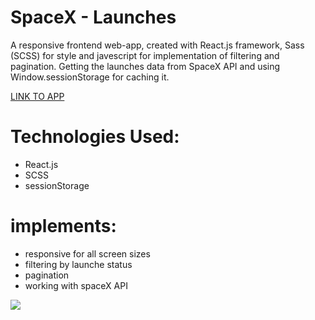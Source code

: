 # SpaceX - Launches
A responsive frontend web-app, created with React.js framework, Sass
            (SCSS) for style and javescript for implementation of filtering and
            pagination. Getting the launches data from SpaceX API and using
            Window.sessionStorage for caching it.

<a href="https://eylonf.github.io/spaceX-launches/" target="blank">LINK TO APP</a>

# Technologies Used:
- React.js
- SCSS 
- sessionStorage

# implements:
- responsive for all screen sizes
- filtering by launche status
- pagination
- working with spaceX API


<img src="https://res.cloudinary.com/eylonf/image/upload/v1656927144/%D7%A6%D7%99%D7%9C%D7%95%D7%9D_%D7%9E%D7%A1%D7%9A_2022-07-04_123150_zy0co7.png"/>
